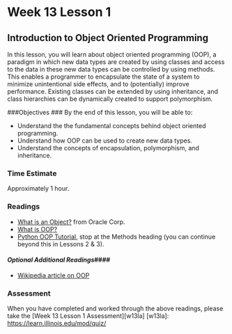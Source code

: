 # Week 13 Lesson 1 #
## Introduction to Object Oriented Programming ##

In this lesson, you will learn about object oriented programming (OOP),
a paradigm in which new data types are created by using classes and
access to the data in these new data types can be controlled by using
methods. This enables a programmer to encapsulate the state of a system
to minimize unintentional side effects, and to (potentially) improve
performance. Existing classes can be extended by using inheritance, and
class hierarchies can be dynamically created to support polymorphism.

###Objectives ###
By the end of this lesson, you will be able to:

- Understand the the fundamental concepts behind object oriented programming.
- Understand how OOP can be used to create new data types.
- Understand the concepts of encapsulation, polymorphism, and inheritance.

### Time Estimate ###

Approximately 1 hour.

### Readings ####

- [What is an Object?](http://docs.oracle.com/javase/tutorial/java/concepts/object.html) from Oracle Corp.
- [What is OOP?](http://java.about.com/od/objectorientedprogramming/a/introobjects.htm)
- [Python OOP
Tutorial](http://www.python-course.eu/python3_object_oriented_programming.php), stop at the Methods heading
(you can continue beyond this in Lessons 2 & 3).

#### *Optional Additional Readings*####

- [Wikipedia article on OOP](https://en.wikipedia.org/wiki/Object-oriented_programming)

### Assessment ###

When you have completed and worked through the above readings, please take the [Week 13 Lesson 1 Assessment][w13la]
[w13la]: https://learn.illinois.edu/mod/quiz/
